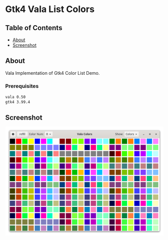 # Gtk4 Vala List Colors

## Table of Contents

- [About](#about)
- [Screenshot](#screenshot)

## About <a name = "about"></a>

Vala Implementation of Gtk4 Color List Demo.


### Prerequisites

```
vala 0.50
gtk4 3.99.4
```

## Screenshot <a name = "screenshot"></a>

![Screenshot](https://github.com/aeldemery/gtk4_list_colors/blob/master/Screenshot1.png)
